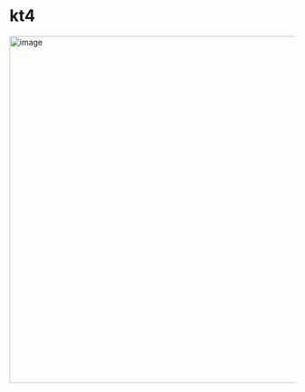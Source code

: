 # kt4
<img width="1095" height="610" alt="image" src="https://github.com/user-attachments/assets/7a96b2a4-d265-492a-baeb-632e186077e0" />

